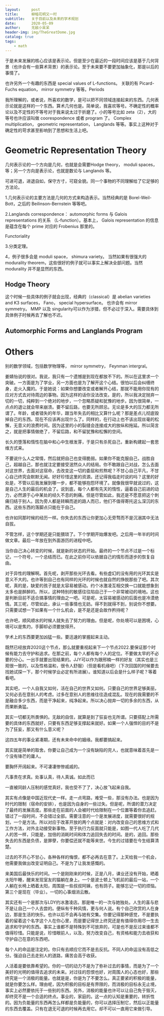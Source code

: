 ```yaml
---
layout:     post
title:      柳暗花明又一村
subtitle:   关于目前以及未来的学术规划
date:       2020-05-09
author:     无敌小呆呆
header-img: img/TheGreatDome.jpg
catalog: true
tags:
    - math
---
```


于是未来发展的核心应该是表示论。但是至少在最近的一段时间应该是基于几何背景（也许会有一些算术背景）的表示论。至于未来要不要更加抽象化，那是以后的事情了。

也许另外一个有趣的东西是 special values of L-functions。 关联的有 Picard-Fuchs equation， mirror symmetry 等等。Periods

我所理解的，或者说，所喜欢的数学，是可以把不同领域连接起来的东西。几何表示论就是这样的一个东西。算术几何也是。简单说，我喜欢等号。不确定性的概率论以及不定性的不等号对于我来说太过于折磨了。小的等号比如 zeta（2），大的等号也许应该叫做 coorespondence 或者 program 了。 Complex multiplication， geometric representation， Langlands 等等。事实上这种对于确定性的苛求甚至影响到了思想和生活上吧。

# Geometric Representation Theory

几何表示论的一个方向是几何，也就是会需要Hodge theory， moduli spaces，等；另一个方向是表示论，也就是数论与 Langlands 等。

可进可退，进退自如，保守方寸，可窥全貌。同一个事物的不同理解给了它足够的方法论。


1.几何表示论的主要方法是几何的方式来构造表示。当然经典的是 Borel-Weil-Bott，之后的 Beilinson-Bernstein 等等吧。

2.Langlands correspondence： automorphic forms 与 Galois representations 的关系 （L-function）。基本上， Galois representation 的信息是蕴含在每个 prime 对应的 Frobenius 那里的。

Functoriality

3.分类定理。

4，例子很多会是 moduli space， shimura variety。 当然如果有很强大的 modurality theorem，这些很好的例子就可以事实上解决全部问题。当然 modurality 并不是显然的东西。

## Hodge Theory
这个时候一些具体的例子就会出现，经典的（classical）是 abelian varieties and K3 surfaces， Fano， special hypersurface。 也许会有 mirror symmetry。
MMP 以及 singularity可以作为涉猎，但不必过于深入。需要具体到具体例子时候再去了解也不迟。
## Automorphic Forms and Langlands Program
# Others
  别的数学领域，包括数学物理等， mirror symmetry， Feynman intergral。


姜婧怡说的很对。我说，我只有一个遗憾是到现在都放不下的。所以在这里求一个突破。一方面是为了学业，另一方面也是为了解开这个心结。很怕以后会纠缠终身，走火入魔的。于是她说：如果你想要改变或者解开心结，那就不能用你现有的应对方式去对待周边的事物。因为这样的话你没法改变。是的，所以我决定抛弃一切的一切，纯粹到一个绝对的地步，一个忽略质疑和犹豫的地步。因为很简单，一点点的退让就会带来崩溃。要不留后路，也要无所顾忌。无论是多大的压力都无所谓了。年龄，或者错失的年华，跟当年失去的相比又算什么呢？那是差点儿彻底毁掉自己的东西。现在不应该再出现什么了。同样的，在行动上也不该出现丝毫的松懈，无意义的浪费时间。因为这里的小的裂缝会连接成大的放纵和拖延。所以简言之，就是把事情做绝了，不留后路，和不留犹豫和松懈的空间。

长久的堕落和惰性在脑中和心中生根发芽，于是只有杀死自己，重新构建起一套思维方式来。

不要说什么人之常情，然后就把自己也变得脆弱。如果你不能克服自己，战胜自己，超越自己，那也就注定要接受泯然众人的结局。你不敢跟自己对战，怎么去面对这世界，去面对这宿命，去改变这一切的委屈和煎熬呢？不甘心自己平凡，不甘心自己终究会默默无闻。好好珍惜这里的资源。还记得我临走时说的吗？这里的好处是，不管以后我发展到哪一步，都不能够抱怨环境了。就像我很早就说过的，这是自己人生的最后的机会了。说到底，每个人都有先天的惰性，逼着自己前进的动力，必然源于心中某处的经久不息的刺痛。但是尽管如此，我还是不愿意把这个刺痛归结于别人。因为旁人都是转瞬而逝的路人而已，他们不值得寄托这么深沉的东西。这些东西的落脚点只能在于自己。

也许如同那时候的经历一样。你失去的东西让你更加心无旁骛而不是沉溺其中无法自拔。

不管怎样，这个学期还是只能猥琐了。下个学期开始爆发吧。之后用一年半的时间做文章。最后一年放在到外面游历的进程中吧。

当你自己决心转变的时候，就是新的状态的开始。最终的一个节点不过是一个标记，一个符号，一个总结而已。在此之前你可以依据自己的情形而逐步的恢复自由。

对于异性的理解啊。首先呢，剥开那些光环去看。有些虚幻的没有用的光环其实是意义不大的。也许等到自己也有同样的光环的时候也就自然的挣脱那些了吧。其次呢，真的是，缺爱的孩子就是太容易被感动。约个冰激凌互相交换一口就能想象到太多也是醉醉的。所以，这种特别的敏感往往陷自己于一个非常被动的境地。这也是判断目前不适合搞事情的理由之一吧。可是呢，太容易被感动的后面也是冷漠绝情。其三呢，尽管如此，承认一些事情也无妨。得不到就得不到，别说你不想要。只需要试想一下如果有一个什么机会，是不是还是会故作矜持呢？

也许吧，顺风顺水的时候人就失去了努力的理由。但是呢，你处境可以是困境，心境可以是焦灼，手脚却必须要放得开。

学术上的东西要更加凶猛一些。要迅速的掌握起来主动。

既然已经放弃2020这个节点，那么就要重视起来下一个节点2022.要保证那个时候有能力去守护和追求。在那之前，每个人都有每个人的定位。不要做太早的不必要的分心。一出手就要出现结果的。JJY可以作为跟邢楠一样的好友（其实也是三观很一致的，以及性格温和，很令人舒服）（但是看机缘吧）（下次回国的时候要去找她试探一下，那个时候学业必定有所进展）。谁知道以后会是什么样子呢？等着看吧。

其实吧，一个人自我又如何，活在自己的世界又如何。只要自己的世界足够美丽，又何必去在意别人的考虑。过多在意别人的思维往往造成混乱。现在的我需要的不是融合多少东西，而是干净起来，纯净起来。所以决心抛弃一切的多余的东西，从而果断勇猛。

其实一切都无所畏惧的。无敌的自信，就算是到了狂妄也无所谓。只要搭配上所需要的具体的东西就好，只要有东西足够支撑起来就好。如果一个人强悍的目的不是为了狂妄，那又有什么意义呢？

这四五年的事业紧凑期，还有未来命中的姻缘。我都要搞起来。

其实就是简单的取舍。你要让自己成为一个没有缺陷的完人，也就意味着首先是一个没有锋芒的庸人。

要胸怀开阔起来。不可凄凄惨惨戚戚的。

凡事贵在求真。处事认真，待人真诚。如此而已

一直被同龄人压制的感觉真好。我也受不了了，决心放飞起来自我。

其实有点像是中国近现代史一样。走一点弯路，难受一些，那没有办法。也是因为时代的限制（宿命的安排），也是因为自身的一些过失。但是呢，所谓的潜力决定了最终的发展高度。那些走在前面的人会被时代给限制在一个位置等着你去追赶。错过了一段时间，不会错过全部。需要注意的一个是发展进度，就需要很好的规划，一个是方法。所以对应于改革开放的两个点就是：对内改变自己的思维方式和工作方法，对外主动接受新事物。至于执行力反面就只能是，如图一代人吃了几代人的苦一样，只能是，加倍的消耗时间和体力追回失去的时间。是的，追回。那些失去的东西是负债，是罪孽，你要偿还就不能等来世。今生的过错要在今生结算清楚。

过去的不开心不甘心，各种各样的悔恨，都不必再去在意了。上天给我一个机会，他需要我做出改变证明自己。不是为了让我发感慨的。

来美国后最快乐的时间。一个是刚刚来的时候，正是八月，课业还没有开始，晒着太阳午睡，醒来发现室友的猫躺在身上。一个是波士顿上飞机前的最后一站，一个人躺在长椅上晒着太阳，周围是一些叔叔阿姨，也有鸽子。能够忘记一切的烦恼。第三个是现在（毕业）。一切的心事烟消云散。

其实还有一个是那次与LDY约冰激凌店。那是唯一的一次与她独处。人生的喜与悲不是让自己一个人去尝的。便纵有千种风情，更与何人说。有个自己欣赏的人在身边，那是生活的快乐。也许以后不会再与她有交集。你要记得那种感觉，不是要执着的留着这个名字这个人在你心里，而是要记得世上终究还是有值得你用尽一生去追求和守护的东西。事实上谁都不是特殊到不可放弃的，可是也不是反过来谁都不值得珍惜。只能是说，珍惜眼前人，以及，努力改变自己，有资格和能力去收获和守护自己在意的东西吧。


每个人的命运是注定的。你只有去顺应它而不是去反抗。不同人的命运没有高低之分。强迫自己去走别人的道路，痛苦会高于收获。

人活着是要依靠希望的。你的一切的动力不是为了弥补过去的事情，而是为了一个美好的光明的值得去追求的未来。对过往的怨恨也好，对周围人的心态也好，那些终究是一个消极的能量。也就是是，你是为了不要怎么。真正要紧的积极的能量，就是你要怎么样。理由呢，因为积极的目标是有界限的，而消极的目标永无止境，事实上必然要依托于一些别的东西。另外，消极的能量也许可以让自己免于毁灭，却终究不是一个合适的终点。事业的，家庭的。这一点的认知是重要的，转折性的。因为负能量的东西再怎么样都是负能量的，你可以选择压制它，然后以正能量的东西去覆盖。只有在退无可退的时候再去用它。却不可以一直用它来做引导。
